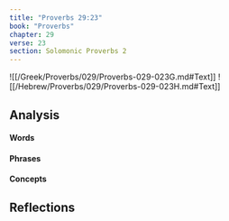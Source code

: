```yaml
---
title: "Proverbs 29:23"
book: "Proverbs"
chapter: 29
verse: 23
section: Solomonic Proverbs 2
---
```

![[/Greek/Proverbs/029/Proverbs-029-023G.md#Text]]
![[/Hebrew/Proverbs/029/Proverbs-029-023H.md#Text]]

## Analysis

#### Words

#### Phrases

#### Concepts

## Reflections
